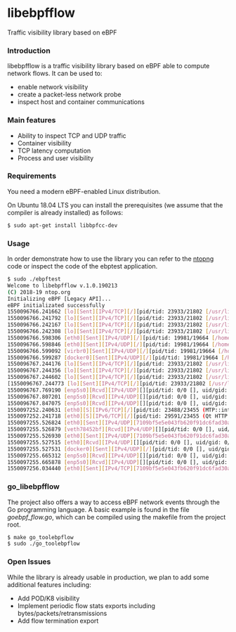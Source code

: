 # libebpfflow
Traffic visibility library based on eBPF

### Introduction
libebpfflow is a traffic visibility library based on eBPF able to compute network flows. It can be used to:
* enable network visibility
* create a packet-less network probe
* inspect host and container communications

### Main features
* Ability to inspect TCP and UDP traffic
* Container visibility
* TCP latency computation
* Process and user visibility

### Requirements
You need a modern eBPF-enabled Linux distribution.

On Ubuntu 18.04 LTS you can install the prerequisites (we assume that the compiler is already installed) as follows:
```sh
$ sudo apt-get install libbpfcc-dev
```

### Usage
In order demonstrate how to use the library you can refer to the [ntopng](https://github.com/ntop/ntopng) code or inspect the code of the ebptest application.

```sh
$ sudo ./ebpftest
Welcome to libebpfflow v.1.0.190213
(C) 2018-19 ntop.org
Initializing eBPF [Legacy API]...
eBPF initializated successfully
1550096766.241662 [lo][Sent][IPv4/TCP][/][pid/tid: 23933/21802 [/usr/lib/chromium-browser/chromium-browser], uid/gid: 1000/1000][father pid/tid: 19407/0 [/usr/bin/gnome-shell], uid/gid: 1000/1000][addr: 127.0.0.1:55496 <-> 127.0.0.1:9229][latency: 0.16 msec]
1550096766.241792 [lo][Sent][IPv4/TCP][/][pid/tid: 23933/21802 [/usr/lib/chromium-browser/chromium-browser], uid/gid: 1000/1000][father pid/tid: 19407/0 [/usr/bin/gnome-shell], uid/gid: 1000/1000][addr: 127.0.0.1:34788 <-> 127.0.0.1:9229][latency: 0.12 msec]
1550096766.242167 [lo][Sent][IPv4/TCP][/][pid/tid: 23933/21802 [/usr/lib/chromium-browser/chromium-browser], uid/gid: 1000/1000][father pid/tid: 19407/0 [/usr/bin/gnome-shell], uid/gid: 1000/1000][addr: 127.0.0.1:55500 <-> 127.0.0.1:9229][latency: 0.12 msec]
1550096766.242308 [lo][Sent][IPv4/TCP][/][pid/tid: 23933/21802 [/usr/lib/chromium-browser/chromium-browser], uid/gid: 1000/1000][father pid/tid: 19407/0 [/usr/bin/gnome-shell], uid/gid: 1000/1000][addr: 127.0.0.1:34792 <-> 127.0.0.1:9229][latency: 0.09 msec]
1550096766.598306 [eth0][Sent][IPv4/UDP][/][pid/tid: 19981/19664 [/home/deri/.dropbox-dist/dropbox-lnx.x86_64-66.4.84/dropbox], uid/gid: 1000/1000][father pid/tid: 1/0 [/lib/systemd/systemd], uid/gid: 0/0][addr: 192.168.1.11:17500 <-> 255.255.255.255:17500]
1550096766.598846 [eth0][Sent][IPv4/UDP][/][pid/tid: 19981/19664 [/home/deri/.dropbox-dist/dropbox-lnx.x86_64-66.4.84/dropbox], uid/gid: 1000/1000][father pid/tid: 1/0 [/lib/systemd/systemd], uid/gid: 0/0][addr: 192.168.1.11:17500 <-> 192.168.1.127:17500]
1550096766.599092 [virbr0][Sent][IPv4/UDP][/][pid/tid: 19981/19664 [/home/deri/.dropbox-dist/dropbox-lnx.x86_64-66.4.84/dropbox], uid/gid: 1000/1000][father pid/tid: 1/0 [/lib/systemd/systemd], uid/gid: 0/0][addr: 192.168.123.1:17500 <-> 192.168.123.255:17500]
1550096766.599287 [docker0][Sent][IPv4/UDP][/][pid/tid: 19981/19664 [/home/deri/.dropbox-dist/dropbox-lnx.x86_64-66.4.84/dropbox], uid/gid: 1000/1000][father pid/tid: 1/0 [/lib/systemd/systemd], uid/gid: 0/0][addr: 172.17.0.1:17500 <-> 172.17.255.255:17500]
1550096767.244176 [lo][Sent][IPv4/TCP][/][pid/tid: 23933/21802 [/usr/lib/chromium-browser/chromium-browser], uid/gid: 1000/1000][father pid/tid: 19407/0 [/usr/bin/gnome-shell], uid/gid: 1000/1000][addr: 127.0.0.1:55504 <-> 127.0.0.1:9229][latency: 0.18 msec]
1550096767.244356 [lo][Sent][IPv4/TCP][/][pid/tid: 23933/21802 [/usr/lib/chromium-browser/chromium-browser], uid/gid: 1000/1000][father pid/tid: 19407/0 [/usr/bin/gnome-shell], uid/gid: 1000/1000][addr: 127.0.0.1:34796 <-> 127.0.0.1:9229][latency: 0.12 msec]
1550096767.244602 [lo][Sent][IPv4/TCP][/][pid/tid: 23933/21802 [/usr/lib/chromium-browser/chromium-browser], uid/gid: 1000/1000][father pid/tid: 19407/0 [/usr/bin/gnome-shell], uid/gid: 1000/1000][addr: 127.0.0.1:55508 <-> 127.0.0.1:9229][latency: 0.09 msec]
[1550096767.244773 [lo][Sent][IPv4/TCP][/][pid/tid: 23933/21802 [/usr/lib/chromium-browser/chromium-browser], uid/gid: 1000/1000][father pid/tid: 19407/0 [/usr/bin/gnome-shell], uid/gid: 1000/1000][addr: 127.0.0.1:34800 <-> 127.0.0.1:9229][latency: 0.10 msec]
1550096767.769190 [enp5s0][Rcvd][IPv4/UDP][][pid/tid: 0/0 [], uid/gid: 0/0][father pid/tid: 0/0 [], uid/gid: 0/0][addr: 192.168.99.84:138 <-> 192.168.99.255:138]
1550096767.807201 [enp5s0][Rcvd][IPv4/UDP][][pid/tid: 0/0 [], uid/gid: 0/0][father pid/tid: 0/0 [], uid/gid: 0/0][addr: 192.168.99.79:5353 <-> 224.0.0.251:5353]
1550096767.847075 [enp5s0][Rcvd][IPv4/UDP][][pid/tid: 0/0 [], uid/gid: 0/0][father pid/tid: 0/0 [], uid/gid: 0/0][addr: 192.168.96.158:5353 <-> 224.0.0.251:5353]
1550097252.240631 [eth0][S][IPv6/TCP][/][pid/tid: 23488/23455 (MTP::internal:: [/home/deri/Telegram/Telegram]), uid/gid: 1000/1000][father pid/tid: 1/0 (MTP::internal:: [/lib/systemd/systemd]), uid/gid: 0/0][addr: 2a00:d40:1:3:192:168:13:11:40430 <-> 2001:67c:4e8:f004::a:443][latency: 0.12 msec]
1550097252.241718 [eth0][S][IPv6/TCP][/][pid/tid: 29591/23455 (Qt HTTP thread [/home/deri/Telegram/Telegram]), uid/gid: 1000/1000][father pid/tid: 1/0 (Qt HTTP thread [/lib/systemd/systemd]), uid/gid: 0/0][addr: 2a00:d40:1:3:192:168:13:11:57108 <-> 2001:67c:4e8:f004::a:80][latency: 0.06 msec]
1550097255.526824 [eth0][Sent][IPv4/UDP][7109bf5e5e043fb620f91dc6fad30a1b0b8fb4eb9ed83f80b8dbf333f410f9][pid/tid: 29590/29589 [/usr/bin/curl], uid/gid: 0/0][father pid/tid: 26673/0 [/bin/bash], uid/gid: 0/0][addr: 172.17.0.2:36064 <-> 192.168.13.6:53]
1550097255.526879 [veth78452bf][Rcvd][IPv4/UDP][][pid/tid: 0/0 [], uid/gid: 0/0][father pid/tid: 0/0 [], uid/gid: 0/0][addr: 172.17.0.2:36064 <-> 192.168.13.6:53]
1550097255.526930 [eth0][Sent][IPv4/UDP][7109bf5e5e043fb620f91dc6fad30a1b0b8fb4eb9ed83f80b8dbf333f410f9][pid/tid: 29590/29589 [/usr/bin/curl], uid/gid: 0/0][father pid/tid: 26673/0 [/bin/bash], uid/gid: 0/0][addr: 192.12.193.11:36064 <-> 192.168.13.6:53]
1550097255.527515 [eth0][Rcvd][IPv4/UDP][][pid/tid: 0/0 [], uid/gid: 0/0][father pid/tid: 0/0 [], uid/gid: 0/0][addr: 192.168.13.6:53 <-> 192.12.193.11:36064]
1550097255.527531 [docker0][Sent][IPv4/UDP][/][pid/tid: 0/0 [], uid/gid: 0/0][father pid/tid: 0/0 [], uid/gid: 0/0][addr: 192.168.13.6:53 <-> 172.17.0.2:36064]
1550097255.665312 [enp5s0][Rcvd][IPv4/UDP][][pid/tid: 0/0 [], uid/gid: 0/0][father pid/tid: 0/0 [], uid/gid: 0/0][addr: 192.168.96.195:17500 <-> 255.255.255.255:17500]
1550097255.665878 [enp5s0][Rcvd][IPv4/UDP][][pid/tid: 0/0 [], uid/gid: 0/0][father pid/tid: 0/0 [], uid/gid: 0/0][addr: 192.168.96.195:17500 <-> 192.168.99.255:17500]
1550097256.034440 [eth0][Sent][IPv4/TCP][7109bf5e5e043fb620f91dc6fad30a1b0b8fb4eb9ed83f80b8dbf333f410f9][pid/tid: 29589/29589 [/usr/bin/curl], uid/gid: 0/0][father pid/tid: 26673/0 [/bin/bash], uid/gid: 0/0][addr: 172.17.0.2:54120 <-> 178.62.197.130:80][latency: 0.18 msec]
```

### go_libebpfflow
The project also offers a way to access eBPF network events through the Go programming language. A basic example is found in the file *goebpf_flow.go*, which can be compiled using the makefile from the project root.


```sh
$ make go_toolebpflow
$ sudo ./go_toolebpflow
```  

### Open Issues
While the library is already usable in production, we plan to add some additional features including:
* Add POD/K8 visibility
* Implement periodic flow stats exports including bytes/packets/retransmissions
* Add flow termination export
